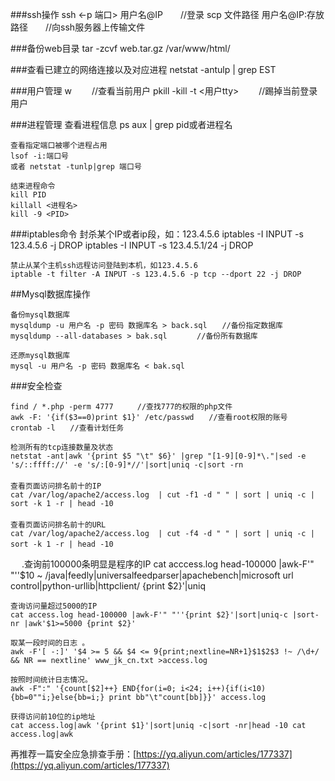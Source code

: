 ###ssh操作
	ssh <-p 端口> 用户名@IP　　//登录
	scp 文件路径  用户名@IP:存放路径　　//向ssh服务器上传输文件
	
###备份web目录
	tar -zcvf web.tar.gz /var/www/html/

###查看已建立的网络连接以及对应进程
	netstat -antulp | grep EST

###用户管理
	w 　　//查看当前用户
	pkill -kill -t <用户tty>　　 //踢掉当前登录用户

###进程管理
	查看进程信息
	ps aux | grep pid或者进程名　　
	
	查看指定端口被哪个进程占用
	lsof -i:端口号 
	或者 netstat -tunlp|grep 端口号
	
	结束进程命令
	kill PID
	killall <进程名>
	kill -9 <PID>
	
###iptables命令
	封杀某个IP或者ip段，如：123.4.5.6
	iptables -I INPUT -s 123.4.5.6 -j DROP
	iptables -I INPUT -s 123.4.5.1/24 -j DROP
	
	禁止从某个主机ssh远程访问登陆到本机，如123.4.5.6
	iptable -t filter -A INPUT -s 123.4.5.6 -p tcp --dport 22 -j DROP

##Mysql数据库操作
	
	备份mysql数据库
	mysqldump -u 用户名 -p 密码 数据库名 > back.sql　　//备份指定数据库
	mysqldump --all-databases > bak.sql　　　　//备份所有数据库
	
	还原mysql数据库
	mysql -u 用户名 -p 密码 数据库名 < bak.sql

###安全检查
	
	find / *.php -perm 4777 　　 //查找777的权限的php文件 
	awk -F: '{if($3==0)print $1}' /etc/passwd　　//查看root权限的账号
	crontab -l　　//查看计划任务
	
	检测所有的tcp连接数量及状态
	netstat -ant|awk '{print $5 "\t" $6}' |grep "[1-9][0-9]*\."|sed -e 's/::ffff://' -e 's/:[0-9]*//'|sort|uniq -c|sort -rn
	　　
	查看页面访问排名前十的IP
	cat /var/log/apache2/access.log  | cut -f1 -d " " | sort | uniq -c | sort -k 1 -r | head -10
	　　
	查看页面访问排名前十的URL
	cat /var/log/apache2/access.log  | cut -f4 -d " " | sort | uniq -c | sort -k 1 -r | head -10　　
	
　	.查询前100000条明显是程序的IP
	cat acccess.log head-100000 |awk-F'" "''$10 ~ /java|feedly|universalfeedparser|apachebench|microsoft url control|python-urllib|httpclient/ {print $2}'|uniq
	
	查询访问量超过5000的IP
	cat access.log head-100000 |awk-F'" "''{print $2}'|sort|uniq-c |sort-nr |awk'$1>=5000 {print $2}'
	
	取某一段时间的日志 。
	awk -F'[ -:]' '$4 >= 5 && $4 <= 9{print;nextline=NR+1}$1$2$3 !~ /\d+/ && NR == nextline' www_jk_cn.txt >access.log
	
	按照时间统计日志情况。
	awk -F":" '{count[$2]++} END{for(i=0; i<24; i++){if(i<10){bb=0""i;}else{bb=i;} print bb"\t"count[bb]}}' access.log 
	
	获得访问前10位的ip地址 
	cat access.log|awk '{print $1}'|sort|uniq -c|sort -nr|head -10 cat access.log|awk 
	

再推荐一篇安全应急排查手册：[https://yq.aliyun.com/articles/177337](https://yq.aliyun.com/articles/177337) 

